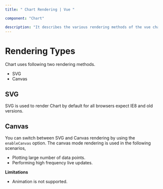 ```yaml
---
title: " Chart Rendering | Vue "

component: "Chart"

description: "It describes the various rendering methods of the vue chart"
---
```

<!-- markdownlint-disable MD036 -->

# Rendering Types

Chart uses following two rendering methods.

* SVG
* Canvas

## SVG

SVG is used to render Chart by default for all browsers expect IE8 and old versions.

## Canvas

You can switch between SVG and Canvas rendering by using the `enableCanvas` option. The canvas mode rendering is used in the following scenarios,

* Plotting large number of data points.
* Performing high frequency live updates.

**Limitations**

* Animation is not supported.